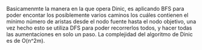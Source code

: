 Basicamenmte la manera en la que opera Dinic, es aplicando BFS para poder encontar los posiblemente varios caminos los cuáles contienen el mínimo número de aristas desde el nodo fuente hasta el nodo objetivo, una vez hecho esto se utiliza DFS para poder recorrerlos todos, y hacer todas las aumentaciones en solo un paso. La complejidad del algoritmo de Dinic es de O(n^2m).
